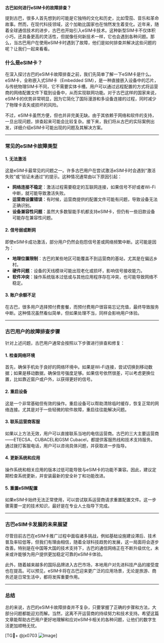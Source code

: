 **古巴如何进行eSIM卡的故障排查？**

提到古巴，很多人首先想到的可能是它独特的文化和历史，比如雪茄、音乐和革命故事。然而，在现代科技领域，这个加勒比国家也在悄然发生着变化。近年来，随着全球通信技术的进步，古巴也开始引入eSIM卡技术。这种新型SIM卡不仅体积小巧，还具备更高的灵活性，但就像任何新技术一样，它也会遇到各种问题。那么，当古巴用户在使用eSIM卡时遇到了故障，他们是如何排查并解决这些问题的呢？让我们一起来看看。

### 什么是eSIM卡？

在深入探讨古巴的eSIM卡故障排查之前，我们先简单了解一下eSIM卡是什么。eSIM卡，全称嵌入式SIM卡（Embedded SIM），是一种直接嵌入设备中的芯片，与传统物理SIM卡不同，它不需要实体卡槽。用户可以通过远程配置的方式将运营商的网络配置文件下载到设备中，从而实现联网功能。对于古巴这样的国家来说，eSIM卡的优势非常明显，因为它简化了国际漫游和多设备连接的过程，同时减少了物理卡丢失或损坏的风险。

不过，eSIM卡虽然方便，但也并非完美无缺。由于其依赖于网络和软件的支持，一旦出现问题，排查起来可能会比较复杂。接下来，我们将从古巴的实际案例出发，详细介绍eSIM卡可能出现的问题及其解决方案。

---

### 常见的eSIM卡故障类型

#### 1. **无法激活**
这是eSIM卡最常见的问题之一。许多古巴用户在尝试激活eSIM卡时会遇到“激活失败”或“验证未通过”的提示。这种情况通常由以下原因引起：

- **网络连接不稳定**：激活过程需要稳定的互联网连接，如果信号不好或者Wi-Fi中断，就可能导致激活失败。
- **运营商设置错误**：有时候，运营商提供的配置文件可能有问题，导致设备无法正确识别。
- **设备兼容性问题**：虽然大多数智能手机都支持eSIM卡，但仍有一些旧款设备可能存在兼容性问题。

#### 2. **信号弱或断网**
即使eSIM卡成功激活，部分用户仍然会抱怨信号差或网络频繁中断。这可能是因为：

- **地理位置限制**：古巴的某些地区可能覆盖不到运营商的基站，尤其是在偏远乡村。
- **硬件问题**：设备的天线模块可能出现老化或损坏，影响信号接收能力。
- **软件冲突**：操作系统版本过低或与其他应用程序存在冲突，也可能导致网络不稳定。

#### 3. **账户余额不足**
在古巴，很多用户选择预付费套餐，而预付费用户很容易忘记充值，最终导致服务中断。这种情况虽然看似简单，但如果处理不当，同样会影响用户体验。

---

### 古巴用户的故障排查步骤

针对上述问题，古巴用户通常会按照以下步骤进行排查和修复：

#### 1. **检查网络环境**
首先，确保手机处于良好的网络环境中。如果是Wi-Fi连接，尝试切换到移动数据；如果是移动数据，确保信号强度足够。如果信号依然很差，可以考虑更换位置，比如靠近窗户或户外，以获得更好的信号。

#### 2. **重启设备**
这是一个非常基础但有效的操作。重启设备可以帮助清除临时缓存，恢复正常的网络连接。尤其是对于一些轻微的软件故障，重启往往能解决问题。

#### 3. **联系运营商客服**
如果以上方法无效，用户可以直接联系当地的电信运营商。古巴的三大主要运营商——ETECSA、CUBACEL和GSM Cubacel，都提供客服热线和技术支持服务。通过拨打客服电话，用户可以咨询具体问题，并获取进一步指导。

#### 4. **更新系统和应用**
操作系统和相关应用的版本过低可能导致与eSIM卡的功能不兼容。因此，建议定期检查系统更新，并安装最新的安全补丁和功能改进。

#### 5. **重置eSIM配置**
如果eSIM卡始终无法正常使用，可以尝试联系运营商请求重置配置文件。这一步骤需要一定的技术知识，最好是在专业人士指导下完成。

---

### 古巴eSIM卡发展的未来展望

尽管目前古巴在eSIM卡推广过程中面临诸多挑战，例如基础设施建设滞后、技术普及率较低等，但我们有理由相信，随着全球科技趋势的发展，这一局面将会逐步改善。特别是在中国等大国的技术支持下，古巴的通信网络正在不断升级优化，未来或许能够为用户提供更加稳定可靠的eSIM卡体验。

此外，随着越来越多的国际品牌进入古巴市场，本地用户对先进科技产品的接受度也在提高。可以预见，eSIM卡将在古巴迎来更广泛的应用场景，无论是旅游、商务还是日常生活中，都将发挥重要作用。

---

### 总结

总的来说，古巴的eSIM卡故障排查并不复杂，只要掌握了正确的步骤和方法，大部分问题都能迎刃而解。当然，这离不开运营商的持续努力和技术支持。希望这篇文章能帮助古巴用户更好地理解和应对eSIM卡相关的各种问题，让他们的数字生活更加顺畅无忧。

[TG💪+ @jx0703 ![Image](https://github.com/user-attachments/assets/dbca1d08-cadb-493c-b0ec-ad6f7a83f270)]